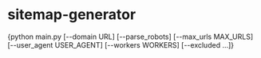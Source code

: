# sitemap-generator
{python main.py [--domain URL] [--parse_robots] [--max_urls MAX_URLS] [--user_agent USER_AGENT] [--workers WORKERS] [--excluded ...]}
